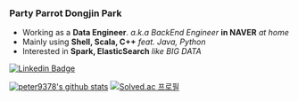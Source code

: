 ### Party Parrot Dongjin Park

* Working as a **Data Engineer**. *a.k.a BackEnd Engineer* **in NAVER** *at home*
* Mainly using **Shell, Scala, C++** *feat. Java, Python*
* Interested in **Spark, ElasticSearch** *like BIG DATA*

[![Linkedin Badge](https://img.shields.io/badge/-LinkedIn-blue?style=flat-square&logo=Linkedin&logoColor=white&link=https://www.linkedin.com/in/dongjin-park-054922116/)](https://www.linkedin.com/in/dongjin-park-054922116/)

[![peter9378's github stats](https://github-readme-stats.vercel.app/api?username=peter9378)](https://github.com/peter9378/github-readme-stats)
[![Solved.ac 프로필](http://mazassumnida.wtf/api/v2/generate_badge?boj=peter0708)](https://solved.ac/peter0708)

<!--
- 🔭 I’m currently working on ...
- 🌱 I’m currently learning ...
- 👯 I’m looking to collaborate on ...
- 🤔 I’m looking for help with ...
- 💬 Ask me about ...
- 📫 How to reach me: ...
- 😄 Pronouns: ...
- ⚡ Fun fact: ...
-->
